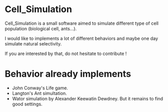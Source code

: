 # Cell_Simulation
Cell_Simulation is a small software aimed to simulate different type of cell population (biological cell, ants...).

I would like to implements a lot of different behaviors and maybe one day simulate natural selectivity.

If you are interested by that, do not hesitate to contribute !

# Behavior already implements
- John Conway's Life game.
- Langton's Ant simultation.
- Wator simulation by Alexander Keewatin Dewdney. But it remains to find good settings. 
